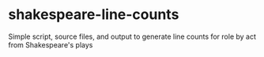 # shakespeare-line-counts
Simple script, source files, and output to generate line counts for role by act from Shakespeare's plays
